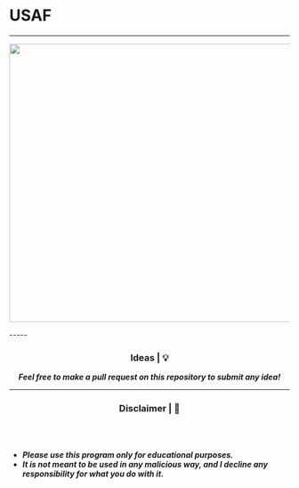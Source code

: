# USAF
-----
<p align="center">
<img src="https://cdn.discordapp.com/attachments/915341782299050024/1131621424897998868/image.png", width="1000", height="500">
</p>
-----

### <p align="center"> Ideas | 💡</p>

<p align="center"><strong><i>Feel free to make a pull request on this repository to submit any idea!</i></strong</p>

-----

### <p align="center"> Disclaimer | 📌</p>

<br><br>
* ***Please use this program only for educational purposes.***
* ***It is not meant to be used in any malicious way, and I decline any responsibility for what you do with it.***
<br><br>
